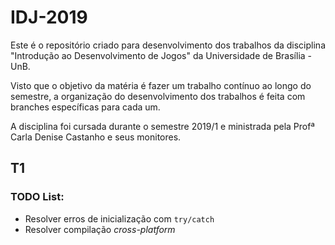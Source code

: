 # IDJ-2019
Este é o repositório criado para desenvolvimento dos trabalhos da disciplina "Introdução ao Desenvolvimento de Jogos" da Universidade de Brasília - UnB.

Visto que o objetivo da matéria é fazer um trabalho contínuo ao longo do semestre, a organização do desenvolvimento dos trabalhos é feita com branches específicas para cada um.

A disciplina foi cursada durante o semestre 2019/1 e ministrada pela Profª Carla Denise Castanho e seus monitores.

## T1
### TODO List:
* Resolver erros de inicialização com `try/catch`
* Resolver compilação *cross-platform* 
